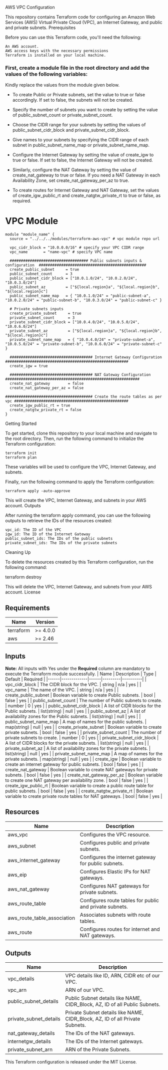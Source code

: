 AWS VPC Configuration

This repository contains Terraform code for configuring an Amazon Web Services (AWS) Virtual Private Cloud (VPC), an Internet Gateway, and public and private subnets.
Prerequisites

Before you can use this Terraform code, you'll need the following:

    An AWS account.
    AWS access keys with the necessary permissions
    Terraform is installed on your local machine.

### First, create a module file in the root directory and add the values of the following variables:

Kindly replace the values from the module given below.

* To create Public or Private subnets, set the value to true or false accordingly. If set to false, the subnets will not be created.

* Specify the number of subnets you want to create by setting the value of public_subnet_count or private_subnet_count.

* Choose the CIDR range for your subnets by setting the values of public_subnet_cidr_block and private_subnet_cidr_block.

* Give names to your subnets by specifying the CIDR range of each subnet in public_subnet_name_map or private_subnet_name_map.

* Configure the Internet Gateway by setting the value of create_igw to true or false. If set to false, the Internet Gateway will not be created.

* Similarly, configure the NAT Gateway by setting the value of create_nat_gateway to true or false. If you need a NAT Gateway in each Availability Zone, set create_nat_gateway_per_az to true.

* To create routes for Internet Gateway and NAT Gateway, set the values of create_igw_public_rt and create_natgtw_private_rt to true or false, as required.

# VPC Module ########################################################################################################
```
module "module_name" {
  source = "../../../modules/terraform-aws-vpc" # vpc module repo url
  
  vpc_cidr_block = "10.0.0.0/16" # specify your VPC CIDR range
  vpc_name       = "name-vpc" # specify VPC name

  ################################### Public subnets inputs & configuration  ################################################
  create_public_subnet     = true
  public_subnet_count      = 3 
  public_subnet_cidr_block = ["10.0.1.0/24", "10.0.2.0/24", "10.0.3.0/24"]
  public_subnet_az         = ["${local.region}a", "${local.region}b", "${local.region}c"]
  public_subnet_name_map   = { "10.0.1.0/24" = "public-subnet-a", "10.0.2.0/24" = "public-subnet-b", "10.0.3.0/24" = "public-subnet-c" }

  # Private subnets inputs
  create_private_subnet     = true
  private_subnet_count      = 3
  private_subnet_cidr_block = ["10.0.4.0/24", "10.0.5.0/24", "10.0.6.0/24"]
  private_subnet_az         = ["${local.region}a", "${local.region}b", "${local.region}c"]
  private_subnet_name_map   = { "10.0.4.0/24" = "private-subnet-a", "10.0.5.0/24" = "private-subnet-b", "10.0.6.0/24" = "private-subnet-c" }

  ##################################### Internet Gateway Configuration #######################################################
  create_igw = true

  ##################################### NAT Gateway Configuration ############################################################
  create_nat_gateway        = false
  create_nat_gateway_per_az = false

####################################### Create the route tables as per vpc ###################################################
  create_igw_public_rt = true
  create_natgtw_private_rt = false
}
```

Getting Started

To get started, clone this repository to your local machine and navigate to the root directory. Then, run the following command to initialize the Terraform configuration:

```
terraform init
terraform plan
```

These variables will be used to configure the VPC, Internet Gateway, and subnets.

Finally, run the following command to apply the Terraform configuration:

```
terraform apply -auto-approve
```

This will create the VPC, Internet Gateway, and subnets in your AWS account.
Outputs

After running the terraform apply command, you can use the following outputs to retrieve the IDs of the resources created:

    vpc_id: The ID of the VPC
    igw_id: The ID of the Internet Gateway
    public_subnet_ids: The IDs of the public subnets
    private_subnet_ids: The IDs of the private subnets

Cleaning Up

To delete the resources created by this Terraform configuration, run the following command:

terraform destroy

This will delete the VPC, Internet Gateway, and subnets from your AWS account.
License

## Requirements

| Name | Version |
|------|---------|
| terraform | >= 4.0.0 |
| aws | >= 2.46 |


## Inputs
**Note:** All inputs with Yes under the **Required** column are mandatory to execute the Terraform module successfully.
| Name | Description | Type	| Default | Required |
|------|-------------|------|---------|----------|
| vpc_cidr_block | The CIDR block for the VPC. | string | n/a | yes |
| vpc_name | The name of the VPC. |	string | n/a | yes |
| create_public_subnet | Boolean variable to create Public subnets. | bool | false | yes |
| public_subnet_count | The number of Public subnets to create. | number | 0 | yes |
| public_subnet_cidr_block | A list of CIDR blocks for the Public subnets. | list(string) |	null | yes |
| public_subnet_az | A list of availability zones for the Public subnets. | list(string) | null | yes |
| public_subnet_name_map | A map of names for the public subnets. | map(string) | null | yes |
| create_private_subnet | Boolean variable to create private subnets. | bool | false | yes |
| private_subnet_count | The number of private subnets to create. | number | 0 | yes |
| private_subnet_cidr_block | A list of CIDR blocks for the private subnets. | list(string) | null | yes |
| private_subnet_az | A list of availability zones for the private subnets. | list(string) | null | yes |
| private_subnet_name_map |	A map of names for the private subnets. | map(string) | null | yes |
| create_igw | Boolean variable to create an internet gateway for public subnets. | bool | false | yes |
| create_nat_gateway | Boolean variable to create NAT gateways for private subnets. | bool | false | yes |
| create_nat_gateway_per_az | Boolean variable to create one NAT gateway per availability zone. | bool | false | yes |
| create_igw_public_rt | Boolean variable to create a public route table for public subnets. | bool | false | yes |
| create_natgtw_private_rt | Boolean variable to create private route tables for NAT gateways. | bool | false | yes |


## Resources
| Name | Description |
|-----|-------------|
| aws_vpc | Configures the VPC resource. |
| aws_subnet | Configures public and private subnets. |
| aws_internet_gateway | Configures the internet gateway for public subnets. |
| aws_eip | Configures Elastic IPs for NAT gateways. |
| aws_nat_gateway | Configures NAT gateways for private subnets. |
| aws_route_table | Configures route tables for public and private subnets. |
| aws_route_table_association | Associates subnets with route tables. |
| aws_route | Configures routes for internet and NAT gateways. |


## Outputs
| Name | Description |
|-----|-------------|
| vpc_details | VPC details like ID, ARN, CIDR etc of our VPC. |
| vpc_arn | ARN of our VPC. |
| public_subnet_details | Public Subnet details like NAME, CIDR_Block, AZ, ID of all Public Subnets. |
| private_subnet_details | Private Subnet details like NAME, CIDR_Block, AZ, ID of all Private Subnets. |
| nat_gateway_details | The IDs of the NAT gateways. |
| internetgw_details | The IDs of the Internet gateways. |
| private_subnet_arn | ARN of the Private Subnets. |


This Terraform configuration is released under the MIT License.

